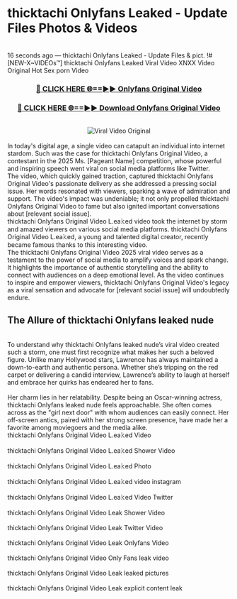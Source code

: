 # thicktachi Onlyfans Leaked - Update Files Photos & Videos 
<br>
16 seconds ago — thicktachi Onlyfans Leaked - Update Files & pict. !#[NEW-X~VIDEOs™] thicktachi Onlyfans Leaked Viral Video XNXX Video Original Hot Sex porn Video
<br>
<div align="center">
<h3><a href="http://freeplayer.one?title=thicktachi&ref=25OR" rel="nofollow">🔴 CLICK HERE 🌐==►► Onlyfans Original Video</a></h3>
<h3><a href="http://freeplayer.one?title=thicktachi&ref=25OR" rel="nofollow">🔴 CLICK HERE 🌐==►► Download Onlyfans Original Video</a></h3>
<br>
<a href="http://freeplayer.one?title=thicktachi&ref=25OR" rel="nofollow" data-target="animated-image.originalLink"><img src="https://i.ibb.co.com/xMMVF88/686577567.gif" alt="Viral Video Original" style="max-width: 100%; display: inline-block;" data-target="animated-image.originalImage"></a>
</div>
<br>
In today's digital age, a single video can catapult an individual into internet stardom. Such was the case for thicktachi Onlyfans Original Video, a contestant in the 2025 Ms. [Pageant Name] competition, whose powerful and inspiring speech went viral on social media platforms like Twitter.
<br>
The video, which quickly gained traction, captured thicktachi Onlyfans Original Video's passionate delivery as she addressed a pressing social issue. Her words resonated with viewers, sparking a wave of admiration and support. The video's impact was undeniable; it not only propelled thicktachi Onlyfans Original Video to fame but also ignited important conversations about [relevant social issue].
<br>
thicktachi Onlyfans Original Video L.ea𝚔ed video took the internet by storm and amazed viewers on various social media platforms. thicktachi Onlyfans Original Video L.ea𝚔ed, a young and talented digital creator, recently became famous thanks to this interesting video.
<br>
The thicktachi Onlyfans Original Video 2025 viral video serves as a testament to the power of social media to amplify voices and spark change. It highlights the importance of authentic storytelling and the ability to connect with audiences on a deep emotional level. As the video continues to inspire and empower viewers, thicktachi Onlyfans Original Video's legacy as a viral sensation and advocate for [relevant social issue] will undoubtedly endure.
<br>
<h2>The Allure of thicktachi Onlyfans leaked nude</h2>
<br>
To understand why thicktachi Onlyfans leaked nude’s viral video created such a storm, one must first recognize what makes her such a beloved figure. Unlike many Hollywood stars, Lawrence has always maintained a down-to-earth and authentic persona. Whether she’s tripping on the red carpet or delivering a candid interview, Lawrence’s ability to laugh at herself and embrace her quirks has endeared her to fans.
<br><br>
Her charm lies in her relatability. Despite being an Oscar-winning actress, thicktachi Onlyfans leaked nude feels approachable. She often comes across as the "girl next door" with whom audiences can easily connect. Her off-screen antics, paired with her strong screen presence, have made her a favorite among moviegoers and the media alike.
<br>
thicktachi Onlyfans Original Video L.ea𝚔ed Video
<br><br>
thicktachi Onlyfans Original Video L.ea𝚔ed Shower Video
<br><br>
thicktachi Onlyfans Original Video L.ea𝚔ed Photo
<br><br>
thicktachi Onlyfans Original Video L.ea𝚔ed video instagram
<br><br>
thicktachi Onlyfans Original Video L.ea𝚔ed Video Twitter
<br><br>
thicktachi Onlyfans Original Video Leak Shower Video
<br><br>
thicktachi Onlyfans Original Video Leak Twitter Video
<br><br>
thicktachi Onlyfans Original Video Leak Onlyfans Video
<br><br>
thicktachi Onlyfans Original Video Only Fans leak video
<br><br>
thicktachi Onlyfans Original Video Leak leaked pictures
<br><br>
thicktachi Onlyfans Original Video Leak explicit content leak